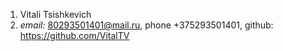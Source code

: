 1. Vitali Tsishkevich
2. *email:* 80293501401@mail.ru, phone +375293501401, github: <https://github.com/VitalTV>


